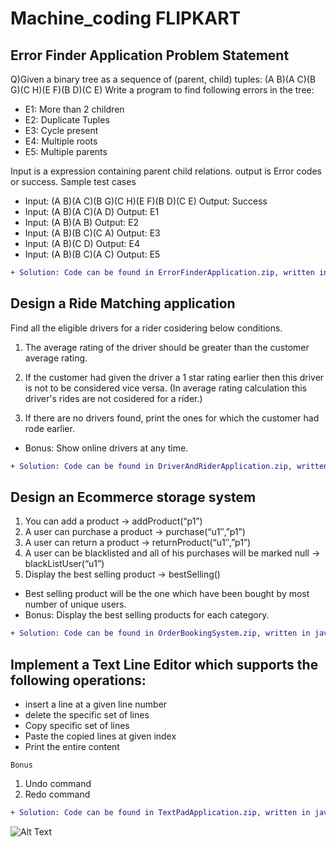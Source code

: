 # Machine_coding FLIPKART
## Error Finder Application Problem Statement



Q)Given a binary tree as a sequence of (parent, child) tuples: (A B)(A C)(B G)(C H)(E F)(B D)(C E) Write a program to find following errors in the tree:



- E1: More than 2 children
- E2: Duplicate Tuples
- E3: Cycle present
- E4: Multiple roots
- E5: Multiple parents



Input is a expression containing parent child relations. output is Error codes or success.
Sample test cases
- Input: (A B)(A C)(B G)(C H)(E F)(B D)(C E) Output: Success
- Input: (A B)(A C)(A D) Output: E1
- Input: (A B)(A B) Output: E2
- Input: (A B)(B C)(C A) Output: E3
- Input: (A B)(C D) Output: E4
- Input: (A B)(B C)(A C) Output: E5

```diff
+ Solution: Code can be found in ErrorFinderApplication.zip, written in java.
```
## Design a Ride Matching application 

Find all the eligible drivers for a rider cosidering below conditions. 

1. The average rating of the driver should be greater than the customer average rating.

2. If the customer had given the driver a 1 star rating earlier then this driver is not to be considered vice versa.
  (In average rating calculation this driver's rides are not cosidered for a rider.)

3. If there are no drivers found, print the ones for which the customer had rode earlier.

- Bonus: Show online drivers at any time. 

```diff
+ Solution: Code can be found in DriverAndRiderApplication.zip, written in java.
```

## Design an Ecommerce storage system

1. You can add a product -> addProduct(“p1”)
2. A user can purchase a product -> purchase(“u1″,”p1”)
3. A user can return a product -> returnProduct(“u1″,”p1”)
4. A user can be blacklisted and all of his purchases will be marked null -> blackListUser(“u1”)
5. Display the best selling product -> bestSelling()

- Best selling product will be the one which have been bought by most number of unique users.
- Bonus: Display the best selling products for each category.

```diff
+ Solution: Code can be found in OrderBookingSystem.zip, written in java.
```

## Implement a Text Line Editor which supports the following operations:

- insert a line at a given line number
- delete the specific set of lines
- Copy specific set of lines
- Paste the copied lines at given index
- Print the entire content

`Bonus`

1. Undo command
2. Redo command

```diff
+ Solution: Code can be found in TextPadApplication.zip, written in java.
```



![Alt Text](https://github.com/ravikuril/Machine_coding_FLIPKART/blob/master/gif/space.gif)
